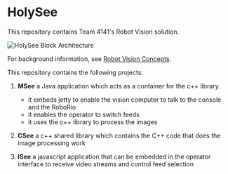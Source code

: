 # HolySee

This repository contains Team 4141's Robot Vision solution. 

![HolySee Block Architecture](https://github.com/MDHSRobotics/TeamWiki/blob/master/images/CV%20Block%20Arch.png)

For background information, see [Robot Vision Concepts](https://github.com/MDHSRobotics/TeamWiki/wiki/Robot%20Vision%20Concepts).

This repository contains the following projects:

1. __MSee__ a Java application which acts as a container for the c++ library.
   * it embeds jetty to enable the vision computer to talk to the console and the RoboRio
   * it enables the operator to switch feeds
   * it uses the c++ library to process the images

1. __CSee__  a c++ shared library which contains the C++ code that does the image processing work

1. __ISee__  a javascript application that can be embedded in the operator interface to receive video streams and control feed selection



